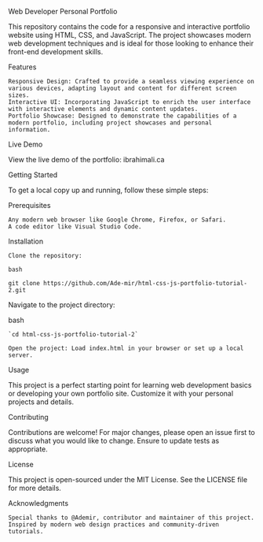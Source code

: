Web Developer Personal Portfolio

This repository contains the code for a responsive and interactive portfolio website using HTML, CSS, and JavaScript. The project showcases modern web development techniques and is ideal for those looking to enhance their front-end development skills.

Features

    Responsive Design: Crafted to provide a seamless viewing experience on various devices, adapting layout and content for different screen sizes.
    Interactive UI: Incorporating JavaScript to enrich the user interface with interactive elements and dynamic content updates.
    Portfolio Showcase: Designed to demonstrate the capabilities of a modern portfolio, including project showcases and personal information.

Live Demo

View the live demo of the portfolio: ibrahimali.ca

Getting Started

To get a local copy up and running, follow these simple steps:

Prerequisites

    Any modern web browser like Google Chrome, Firefox, or Safari.
    A code editor like Visual Studio Code.

Installation

    Clone the repository:

    bash

`git clone https://github.com/Ade-mir/html-css-js-portfolio-tutorial-2.git`

Navigate to the project directory:

bash

    `cd html-css-js-portfolio-tutorial-2`

    Open the project: Load index.html in your browser or set up a local server.

Usage

This project is a perfect starting point for learning web development basics or developing your own portfolio site. Customize it with your personal projects and details.

Contributing

Contributions are welcome! For major changes, please open an issue first to discuss what you would like to change. Ensure to update tests as appropriate.

License

This project is open-sourced under the MIT License. See the LICENSE file for more details.

Acknowledgments

    Special thanks to @Ademir, contributor and maintainer of this project.
    Inspired by modern web design practices and community-driven tutorials.
